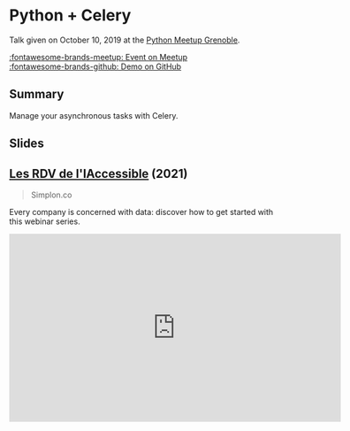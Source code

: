 # Python + Celery

Talk given on October 10, 2019 at the [Python Meetup Grenoble][meetup].

[:fontawesome-brands-meetup: Event on Meetup][event] <br />
[:fontawesome-brands-github: Demo on GitHub][repository]

## Summary

Manage your asynchronous tasks with Celery.

## Slides

## [Les RDV de l'IAccessible](https://app.livestorm.co/simplon-3) (2021)

> Simplon.co

Every company is concerned with data: discover how to get started with this webinar series.

<iframe
    src="https://talks.romain-clement.net/talk_python_celery.html"
    width="600"
    height="340"
    scrolling="no"
    frameborder="0"
    webkitallowfullscreen
    mozallowfullscreen
    allowfullscreen
></iframe>

[meetup]: https://www.meetup.com/fr-FR/Groupe-dutilisateurs-Python-Grenoble/ "Python Meetup Grenoble"
[event]: https://www.meetup.com/fr-FR/Groupe-dutilisateurs-Python-Grenoble/events/258789375/ "Meetup Event"
[repository]: https://github.com/rclement/talks/tree/master/talk-python-celery
